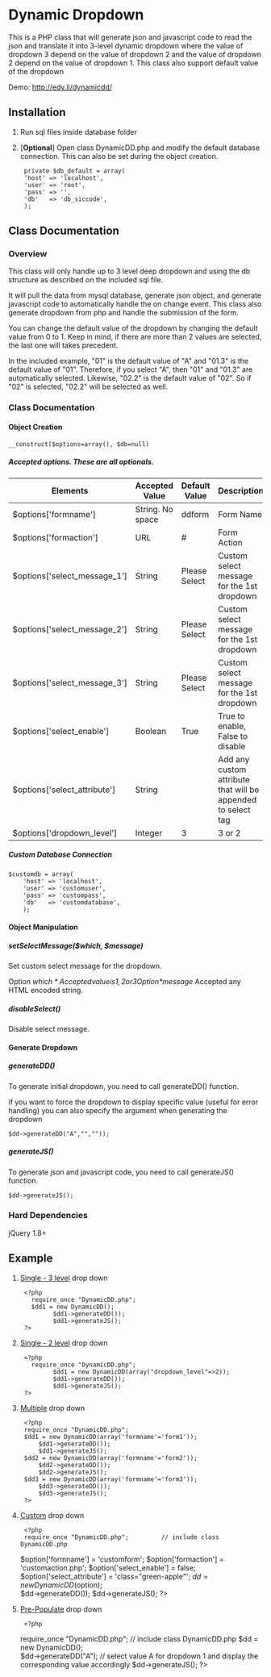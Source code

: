 # Dynamic Dropdown

This is a PHP class that will generate json and javascript code to read the json and translate it into 3-level dynamic dropdown where the value of dropdown 3 depend on the value of dropdown 2 and the value of dropdown 2 depend on the value of dropdown 1. This class also support default value of the dropdown

Demo: http://edy.li/dynamicdd/

## Installation

1. Run sql files inside database folder
2. [**Optional**] Open class DynamicDD.php and modify the default database connection. This can also be set during the object creation.

    	private $db_default = array(
        'host' => 'localhost',
        'user' => 'root',
        'pass' => '',
        'db'   => 'db_siccode',
        );
        

## Class Documentation

### Overview 

This class will only handle up to 3 level deep dropdown and using the db structure as described on the included sql file. 

It will pull the data from mysql database, generate json object, and generate javascript code to automatically handle the on change event.
This class also generate dropdown from php and handle the submission of the form.

You can change the default value of the dropdown by changing the default value from 0 to 1. Keep in mind, if there are more than 2 values are selected, the last one will takes precedent. 

In the included example, "01" is the default value of "A" and "01.3" is the default value of "01". Therefore, if you select "A", then "01" and "01.3" are automatically selected. Likewise, "02.2" is the default value of "02". So if "02" is selected, "02.2" will be selected as well.

### Class Documentation

#### Object Creation

    __construct($options=array(), $db=null) 

##### Accepted options. These are all optionals.

Elements                        | Accepted Value   | Default Value | Description
------------------------------- | ---------------  | ------------- | ---------------------
$options['formname']            | String. No space | ddform        | Form Name
$options['formaction']          | URL              | #             | Form Action 
$options['select_message_1']    | String           | Please Select | Custom select message for the 1st dropdown
$options['select_message_2']    | String           | Please Select | Custom select message for the 1st dropdown
$options['select_message_3']    | String           | Please Select | Custom select message for the 1st dropdown
$options['select_enable']       | Boolean          | True          | True to enable, False to disable
$options['select_attribute']    | String 	         | <empty>       | Add any custom attribute that will be appended to select tag
$options['dropdown_level']      | Integer          | 3             | 3 or 2

##### Custom Database Connection

    $customdb = array(
        'host' => 'localhost',
        'user' => 'customuser',
        'pass' => 'custompass',
        'db'   => 'customdatabase',
        );

#### Object Manipulation

##### setSelectMessage($which, $message) 
Set custom select message for the dropdown.

Option *$which* 
Accepted value is 1,2 or 3
Option *$message*
Accepted any HTML encoded string.

##### disableSelect()
Disable select message.

#### Generate Dropdown

##### generateDD()
To generate initial dropdown, you need to call generateDD() function.

if you want to force the dropdown to display specific value (useful for error handling) you can also specify the argument when generating the dropdown
	
	$dd->generateDD("A","",""));

##### generateJS()
To generate json and javascript code, you need to call generateJS() function.

	$dd->generateJS();

### Hard Dependencies
jQuery 1.8+

Example
-------------------------

1. [Single - 3 level](http://edy.li/DynamicDD/example/single.php) drop down
   
    	<?php 
    	  require_once "DynamicDD.php";        
    	  $dd1 = new DynamicDD();      
				$dd1->generateDD());
				$dd1->generateJS();
    	?> 

2. [Single - 2 level](http://edy.li/DynamicDD/example/single2.php) drop down
   
    	<?php 
    	  require_once "DynamicDD.php";        
				$dd1 = new DynamicDD(array("dropdown_level"=>2));
				$dd1->generateDD());
				$dd1->generateJS();
    	?> 

3. [Multiple](http://edy.li/DynamicDD/example/multiple.php) drop down 

    	<?php 
	    require_once "DynamicDD.php";         
	    $dd1 = new DynamicDD(array('formname'='form1'));   
			$dd1->generateDD());
			$dd1->generateJS();
	    $dd2 = new DynamicDD(array('formname'='form2'));   
			$dd2->generateDD());
			$dd2->generateJS();
	    $dd3 = new DynamicDD(array('formname'='form3'));   
			$dd3->generateDD());
			$dd3->generateJS();
	    ?> 
	    
4. [Custom](http://edy.li/DynamicDD/example/custom.php) drop down

		<?php 
	    require_once "DynamicDD.php";         // include class DynamicDD.php
      $option['formname']      = 'customform';
      $option['formaction']    = 'customaction.php';
      $option['select_enable'] = false;
      $option['select_attribute'] = 'class="green-apple"';
	    $dd = new DynamicDD($option);    
			$dd->generateDD());
			$dd->generateJS();
    ?>

5. [Pre-Populate](http://edy.li/DynamicDD/example/prepopulate.php) drop down

		<?php 
      require_once "DynamicDD.php";         // include class DynamicDD.php
      $dd = new DynamicDD();    
      $dd->generateDD("A");                 // select value A for dropdown 1 and display the corresponding value accordingly
      $dd->generateJS();
    ?>

